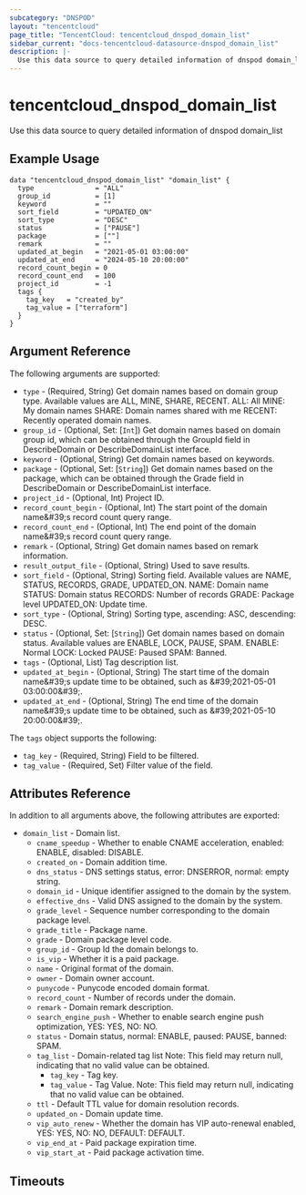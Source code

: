 ```yaml
---
subcategory: "DNSPOD"
layout: "tencentcloud"
page_title: "TencentCloud: tencentcloud_dnspod_domain_list"
sidebar_current: "docs-tencentcloud-datasource-dnspod_domain_list"
description: |-
  Use this data source to query detailed information of dnspod domain_list
---
```


# tencentcloud_dnspod_domain_list

Use this data source to query detailed information of dnspod domain_list

## Example Usage

```hcl
data "tencentcloud_dnspod_domain_list" "domain_list" {
  type               = "ALL"
  group_id           = [1]
  keyword            = ""
  sort_field         = "UPDATED_ON"
  sort_type          = "DESC"
  status             = ["PAUSE"]
  package            = [""]
  remark             = ""
  updated_at_begin   = "2021-05-01 03:00:00"
  updated_at_end     = "2024-05-10 20:00:00"
  record_count_begin = 0
  record_count_end   = 100
  project_id         = -1
  tags {
    tag_key   = "created_by"
    tag_value = ["terraform"]
  }
}
```

## Argument Reference

The following arguments are supported:

* `type` - (Required, String) Get domain names based on domain group type. Available values are ALL, MINE, SHARE, RECENT. ALL: All MINE: My domain names SHARE: Domain names shared with me RECENT: Recently operated domain names.
* `group_id` - (Optional, Set: [`Int`]) Get domain names based on domain group id, which can be obtained through the GroupId field in DescribeDomain or DescribeDomainList interface.
* `keyword` - (Optional, String) Get domain names based on keywords.
* `package` - (Optional, Set: [`String`]) Get domain names based on the package, which can be obtained through the Grade field in DescribeDomain or DescribeDomainList interface.
* `project_id` - (Optional, Int) Project ID.
* `record_count_begin` - (Optional, Int) The start point of the domain name&amp;#39;s record count query range.
* `record_count_end` - (Optional, Int) The end point of the domain name&amp;#39;s record count query range.
* `remark` - (Optional, String) Get domain names based on remark information.
* `result_output_file` - (Optional, String) Used to save results.
* `sort_field` - (Optional, String) Sorting field. Available values are NAME, STATUS, RECORDS, GRADE, UPDATED_ON. NAME: Domain name STATUS: Domain status RECORDS: Number of records GRADE: Package level UPDATED_ON: Update time.
* `sort_type` - (Optional, String) Sorting type, ascending: ASC, descending: DESC.
* `status` - (Optional, Set: [`String`]) Get domain names based on domain status. Available values are ENABLE, LOCK, PAUSE, SPAM. ENABLE: Normal LOCK: Locked PAUSE: Paused SPAM: Banned.
* `tags` - (Optional, List) Tag description list.
* `updated_at_begin` - (Optional, String) The start time of the domain name&amp;#39;s update time to be obtained, such as &amp;#39;2021-05-01 03:00:00&amp;#39;.
* `updated_at_end` - (Optional, String) The end time of the domain name&amp;#39;s update time to be obtained, such as &amp;#39;2021-05-10 20:00:00&amp;#39;.

The `tags` object supports the following:

* `tag_key` - (Required, String) Field to be filtered.
* `tag_value` - (Required, Set) Filter value of the field.

## Attributes Reference

In addition to all arguments above, the following attributes are exported:

* `domain_list` - Domain list.
  * `cname_speedup` - Whether to enable CNAME acceleration, enabled: ENABLE, disabled: DISABLE.
  * `created_on` - Domain addition time.
  * `dns_status` - DNS settings status, error: DNSERROR, normal: empty string.
  * `domain_id` - Unique identifier assigned to the domain by the system.
  * `effective_dns` - Valid DNS assigned to the domain by the system.
  * `grade_level` - Sequence number corresponding to the domain package level.
  * `grade_title` - Package name.
  * `grade` - Domain package level code.
  * `group_id` - Group Id the domain belongs to.
  * `is_vip` - Whether it is a paid package.
  * `name` - Original format of the domain.
  * `owner` - Domain owner account.
  * `punycode` - Punycode encoded domain format.
  * `record_count` - Number of records under the domain.
  * `remark` - Domain remark description.
  * `search_engine_push` - Whether to enable search engine push optimization, YES: YES, NO: NO.
  * `status` - Domain status, normal: ENABLE, paused: PAUSE, banned: SPAM.
  * `tag_list` - Domain-related tag list Note: This field may return null, indicating that no valid value can be obtained.
    * `tag_key` - Tag key.
    * `tag_value` - Tag Value. Note: This field may return null, indicating that no valid value can be obtained.
  * `ttl` - Default TTL value for domain resolution records.
  * `updated_on` - Domain update time.
  * `vip_auto_renew` - Whether the domain has VIP auto-renewal enabled, YES: YES, NO: NO, DEFAULT: DEFAULT.
  * `vip_end_at` - Paid package expiration time.
  * `vip_start_at` - Paid package activation time.


## Timeouts

<no value>


